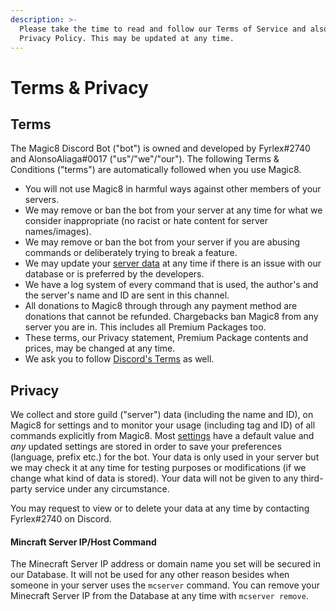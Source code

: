 ```yaml
---
description: >-
  Please take the time to read and follow our Terms of Service and also our
  Privacy Policy. This may be updated at any time.
---
```


# Terms & Privacy

## Terms

The Magic8 Discord Bot \("bot"\) is owned and developed by Fyrlex\#2740 and AlonsoAliaga\#0017 \("us"/"we"/"our"\). The following Terms & Conditions \("terms"\) are automatically followed when you use Magic8.

* You will not use Magic8 in harmful ways against other members of your servers.
* We may remove or ban the bot from your server at any time for what we consider inappropriate \(no racist or hate content for server names/images\).
* We may remove or ban the bot from your server if you are abusing commands or deliberately trying to break a feature.
* We may update your [server data](terms.md#privacy) at any time if there is an issue with our database or is preferred by the developers.
* We have a log system of every command that is used, the author's and the server's name and ID are sent in this channel.
* All donations to Magic8 through through any payment method are donations that cannot be refunded. Chargebacks ban Magic8 from any server you are in. This includes all Premium Packages too.
* These terms, our Privacy statement, Premium Package contents and prices, may be changed at any time.
* We ask you to follow [Discord's Terms](https://discord.com/terms) as well.

## Privacy

We collect and store guild \("server"\) data \(including the name and ID\), on Magic8 for settings and to monitor your usage \(including tag and ID\) of all commands explicitly from Magic8. Most [settings](../commands/administrator/) have a default value and _any_ updated settings are stored in order to save your preferences \(language, prefix etc.\) for the bot. Your data is only used in your server but we may check it at any time for testing purposes or modifications \(if we change what kind of data is stored\). Your data will not be given to any third-party service under any circumstance.

You may request to view or to delete your data at any time by contacting Fyrlex\#2740 on Discord.

#### Mincraft Server IP/Host Command

The Minecraft Server IP address or domain name you set will be secured in our Database. It will not be used for any other reason besides when someone in your server uses the `mcserver` command. You can remove your Minecraft Server IP from the Database at any time with `mcserver remove`.

